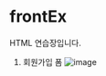 # frontEx
HTML 연습장입니다.

1. 회원가입 폼
![image](https://github.com/devpigKing/Web-Client/assets/137087678/b902f955-becd-43c7-9d5c-bda3ee73a241)

